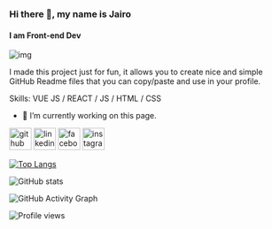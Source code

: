 ### Hi there 👋, my name is Jairo
#### I am Front-end Dev
<img src='https://i.postimg.cc/qqkmXKmr/h1-Hello-World-h1-3.png' alt='img'>

I made this project just for fun, it allows you to create nice and simple GitHub Readme files that you can copy/paste and use in your profile.

Skills: VUE JS / REACT / JS / HTML / CSS

- 🔭 I’m currently working on this page. 


[<img src='https://cdn.jsdelivr.net/npm/simple-icons@3.0.1/icons/github.svg' alt='github' height='40'>](https://github.com/jand9402)  [<img src='https://cdn.jsdelivr.net/npm/simple-icons@3.0.1/icons/linkedin.svg' alt='linkedin' height='40'>](https://www.linkedin.com/in/jairo-naranjo-8b9b659a/)  [<img src='https://cdn.jsdelivr.net/npm/simple-icons@3.0.1/icons/facebook.svg' alt='facebook' height='40'>](https://www.facebook.com/jairoandresn)  [<img src='https://cdn.jsdelivr.net/npm/simple-icons@3.0.1/icons/instagram.svg' alt='instagram' height='40'>](https://www.instagram.com/jand9402/)  

[![Top Langs](https://github-readme-stats.vercel.app/api/top-langs/?username=jand9402)](https://github.com/anuraghazra/github-readme-stats)

![GitHub stats](https://github-readme-stats.vercel.app/api?username=jand9402&show_icons=true)  

![GitHub Activity Graph](https://activity-graph.herokuapp.com/graph?username=jand9402)  

![Profile views](https://gpvc.arturio.dev/jand9402)  
